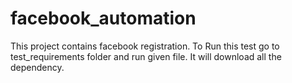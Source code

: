 # facebook_automation
This project contains facebook registration.
To Run this test go to test_requirements folder and run given file.
It will download all the dependency.
